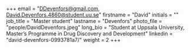 +++
email = "DDevenfors@gmail.com, David.Devenfors.4860@student.uu.se"
firstname = "David"
initials = ""
job_title = "Master student"
lastname = "Devenfors"
photo_file = "people/DavidDevenfors.jpeg"
long_bio = "Student at Uppsala University, Master’s Programme in Drug Discovery and Development"
linkedin = "david-devenfors-0993781a7/"
weight = 2
+++

